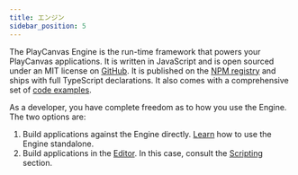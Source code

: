 ```yaml
---
title: エンジン
sidebar_position: 5
---
```


The PlayCanvas Engine is the run-time framework that powers your PlayCanvas applications. It is written in JavaScript and is open sourced under an MIT license on [GitHub](https://github.com/playcanvas/engine). It is published on the [NPM registry](https://www.npmjs.com/package/playcanvas) and ships with full TypeScript declarations. It also comes with a comprehensive set of [code examples](https://playcanvas.github.io/).

As a developer, you have complete freedom as to how you use the Engine. The two options are:

1. Build applications against the Engine directly. [Learn](standalone) how to use the Engine standalone.
2. Build applications in the [Editor](../editor). In this case, consult the [Scripting](../scripting) section.
